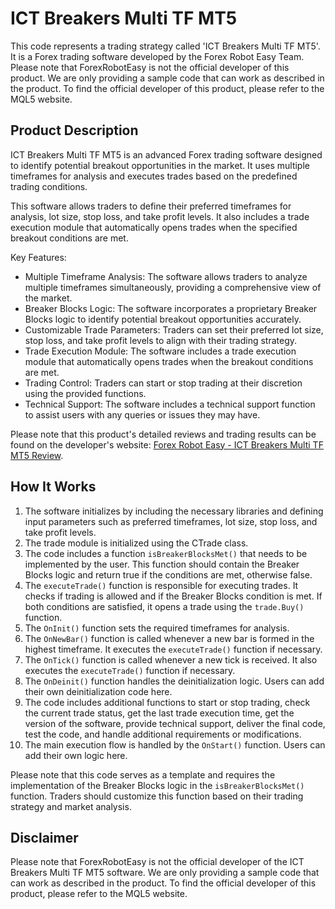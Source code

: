 # ICT Breakers Multi TF MT5

This code represents a trading strategy called 'ICT Breakers Multi TF MT5'. It is a Forex trading software developed by the Forex Robot Easy Team. Please note that ForexRobotEasy is not the official developer of this product. We are only providing a sample code that can work as described in the product. To find the official developer of this product, please refer to the MQL5 website.

## Product Description

ICT Breakers Multi TF MT5 is an advanced Forex trading software designed to identify potential breakout opportunities in the market. It uses multiple timeframes for analysis and executes trades based on the predefined trading conditions.

This software allows traders to define their preferred timeframes for analysis, lot size, stop loss, and take profit levels. It also includes a trade execution module that automatically opens trades when the specified breakout conditions are met.

Key Features:
- Multiple Timeframe Analysis: The software allows traders to analyze multiple timeframes simultaneously, providing a comprehensive view of the market.
- Breaker Blocks Logic: The software incorporates a proprietary Breaker Blocks logic to identify potential breakout opportunities accurately.
- Customizable Trade Parameters: Traders can set their preferred lot size, stop loss, and take profit levels to align with their trading strategy.
- Trade Execution Module: The software includes a trade execution module that automatically opens trades when the breakout conditions are met.
- Trading Control: Traders can start or stop trading at their discretion using the provided functions.
- Technical Support: The software includes a technical support function to assist users with any queries or issues they may have.

Please note that this product's detailed reviews and trading results can be found on the developer's website: [Forex Robot Easy - ICT Breakers Multi TF MT5 Review](https://forexroboteasy.com/forex-robot-review/ict-breakers-multi-tf-mt5-review-accuracy-in-forex-trading-software/).

## How It Works

1. The software initializes by including the necessary libraries and defining input parameters such as preferred timeframes, lot size, stop loss, and take profit levels.
2. The trade module is initialized using the CTrade class.
3. The code includes a function `isBreakerBlocksMet()` that needs to be implemented by the user. This function should contain the Breaker Blocks logic and return true if the conditions are met, otherwise false.
4. The `executeTrade()` function is responsible for executing trades. It checks if trading is allowed and if the Breaker Blocks condition is met. If both conditions are satisfied, it opens a trade using the `trade.Buy()` function.
5. The `OnInit()` function sets the required timeframes for analysis.
6. The `OnNewBar()` function is called whenever a new bar is formed in the highest timeframe. It executes the `executeTrade()` function if necessary.
7. The `OnTick()` function is called whenever a new tick is received. It also executes the `executeTrade()` function if necessary.
8. The `OnDeinit()` function handles the deinitialization logic. Users can add their own deinitialization code here.
9. The code includes additional functions to start or stop trading, check the current trade status, get the last trade execution time, get the version of the software, provide technical support, deliver the final code, test the code, and handle additional requirements or modifications.
10. The main execution flow is handled by the `OnStart()` function. Users can add their own logic here.

Please note that this code serves as a template and requires the implementation of the Breaker Blocks logic in the `isBreakerBlocksMet()` function. Traders should customize this function based on their trading strategy and market analysis.

## Disclaimer

Please note that ForexRobotEasy is not the official developer of the ICT Breakers Multi TF MT5 software. We are only providing a sample code that can work as described in the product. To find the official developer of this product, please refer to the MQL5 website.

